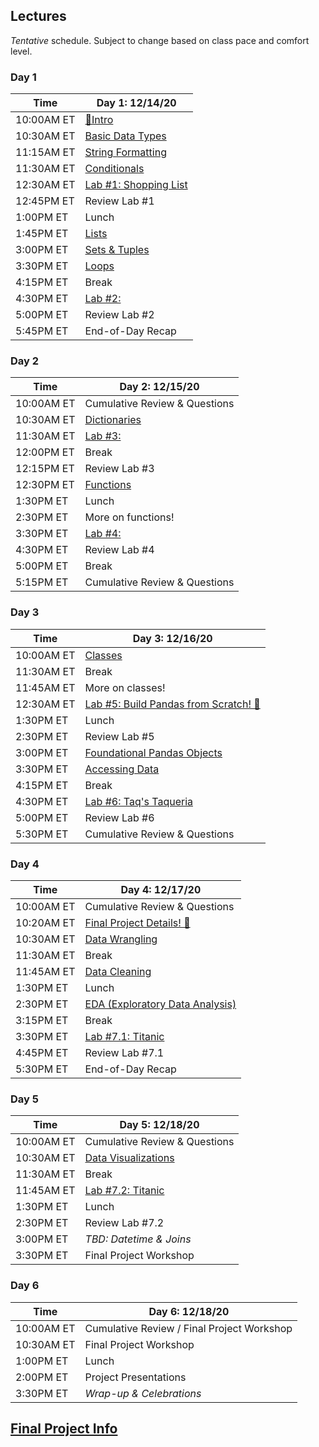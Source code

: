 ## Lectures

_Tentative_ schedule. Subject to change based on class pace and comfort level.

### Day 1

| Time       | Day 1: 12/14/20                |
| ---------- | -----------------------------  |
| 10:00AM ET | [🎉Intro](#in/intro/welcome)   |
| 10:30AM ET | [Basic Data Types](#out/topics/basic_data_types) |
| 11:15AM ET | [String Formatting]()      |
| 11:30AM ET | [Conditionals](#out/topics/conditionals) |
| 12:30AM ET | [Lab #1: Shopping List]()  |
| 12:45PM ET | Review Lab #1              |
| 1:00PM ET  | Lunch                      |
| 1:45PM ET  | [Lists](#out/topics/lists) |
| 3:00PM ET  | [Sets & Tuples](#out/topics/tuples_sets) |
| 3:30PM ET  | [Loops](#out/topics/loops) |
| 4:15PM ET  | Break                      |
| 4:30PM ET  | [Lab #2: ]()               |
| 5:00PM ET  | Review Lab #2              |
| 5:45PM ET  | End-of-Day Recap           |

### Day 2

| Time       | Day 2: 12/15/20                     |
| ---------- | ----------------------------------- |
| 10:00AM ET | Cumulative Review & Questions       |
| 10:30AM ET | [Dictionaries](#out/topics/dicts)   |
| 11:30AM ET | [Lab #3: ]()  |
| 12:00PM ET | Break                               |
| 12:15PM ET | Review Lab #3                       |
| 12:30PM ET | [Functions](#out/topics/functions)  |
| 1:30PM ET  | Lunch                               |
| 2:30PM ET  | More on functions!                  |
| 3:30PM ET  | [Lab #4: ]()                        |
| 4:30PM ET  | Review Lab #4                       |
| 5:00PM ET  | Break                               |
| 5:15PM ET  | Cumulative Review & Questions       |

### Day 3

| Time       | Day 3: 12/16/20                     |
| ---------- | ----------------------------------- |
| 10:00AM ET | [Classes](#out/topics/classes)      |
| 11:30AM ET | Break                               |
| 11:45AM ET | More on classes!                    |
| 12:30AM ET | [Lab #5: Build Pandas from Scratch! 🎉 ]() |
| 1:30PM ET  | Lunch                               |
| 2:30PM ET  | Review Lab #5                       |
| 3:00PM ET  | [Foundational Pandas Objects](#out/topics/foundations_pandas_condensed) |
| 3:30PM ET  | [Accessing Data](#out/topics/accessing_data) |
| 4:15PM ET  | Break                               |
| 4:30PM ET  | [Lab #6: Taq's Taqueria]()          |
| 5:00PM ET  | Review Lab #6                       |
| 5:30PM ET  | Cumulative Review & Questions       |

### Day 4

| Time       | Day 4: 12/17/20                     |
| ---------- | ----------------------------------- |
| 10:00AM ET | Cumulative Review & Questions       |
| 10:20AM ET | [Final Project Details! 🎉](#in/intro/finalproject) |
| 10:30AM ET | [Data Wrangling](#out/topics/wrangling1) |
| 11:30AM ET | Break                               |
| 11:45AM ET | [Data Cleaning](#out/topics/data_cleaning) |
| 1:30PM ET  | Lunch                               |
| 2:30PM ET  | [EDA (Exploratory Data Analysis)](#out/topics/eda1) |
| 3:15PM ET  | Break                               |
| 3:30PM ET  | [Lab #7.1: Titanic]()  |
| 4:45PM ET  | Review Lab #7.1                     |
| 5:30PM ET  | End-of-Day Recap                    |

### Day 5

| Time       | Day 5: 12/18/20                     |
| ---------- | ----------------------------------- |
| 10:00AM ET | Cumulative Review & Questions       |
| 10:30AM ET | [Data Visualizations](#out/topics/data_viz) |
| 11:30AM ET | Break                               |
| 11:45AM ET | [Lab #7.2: Titanic]()  |
| 1:30PM ET  | Lunch                               |
| 2:30PM ET  | Review Lab #7.2                     |
| 3:00PM ET  | *TBD: Datetime & Joins*             |
| 3:30PM ET  | Final Project Workshop              |

### Day 6

| Time       | Day 6: 12/18/20                     |
| ---------- | ----------------------------------- |
| 10:00AM ET | Cumulative Review / Final Project Workshop |
| 10:30AM ET | Final Project Workshop              |
| 1:00PM ET  | Lunch                               |
| 2:00PM ET  | Project Presentations               |
| 3:30PM ET  | *Wrap-up & Celebrations*            |


## [Final Project Info](#in/intro/finalproject)
